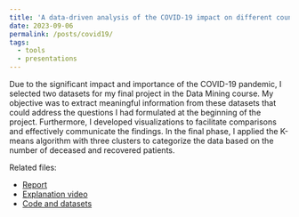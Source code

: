 ```yaml
---
title: 'A data-driven analysis of the COVID-19 impact on different countries using Python'
date: 2023-09-06
permalink: /posts/covid19/
tags:
  - tools
  - presentations
---
```

Due to the significant impact and importance of the COVID-19 pandemic, I selected two datasets for my final project in the Data Mining course. My objective was to extract meaningful information from these datasets that could address the questions I had formulated at the beginning of the project. Furthermore, I developed visualizations to facilitate comparisons and effectively communicate the findings. In the final phase, I applied the K-means algorithm with three clusters to categorize the data based on the number of deceased and recovered patients.

Related files:
* [Report](https://0xGwyn.github.io/files/covid/report.pdf)
* [Explanation video](https://0xGwyn.github.io/files/covid/explanation.mp4)
* [Code and datasets](https://0xGwyn.github.io/files/code-and-datasets.zip)
